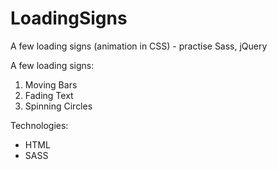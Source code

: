 # LoadingSigns

A few loading signs (animation in CSS) - practise Sass, jQuery

A few loading signs:

1. Moving Bars
2. Fading Text
3. Spinning Circles

Technologies:

- HTML
- SASS
